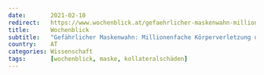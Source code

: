 ```yaml
---
date:       2021-02-10
redirect:   https://www.wochenblick.at/gefaehrlicher-maskenwahn-millionenfache-koerperverletzung-und-muellberge/
title:      Wochenblick
subtitle:   "Gefährlicher Maskenwahn: Millionenfache Körperverletzung und Müllberge"
country:    AT
categories: Wissenschaft
tags:       [wochenblick, maske, kollateralschäden]
---
```

